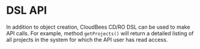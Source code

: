 # DSL API
In addition to object creation, CloudBees CD/RO DSL can be used to make API calls. For example, method `getProjects()` will return a detailed listing of all projects in the system for which the API user has read access.



